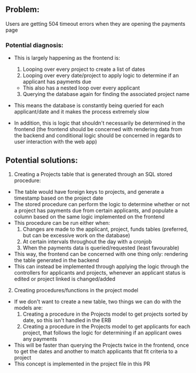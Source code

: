 ## Problem:
Users are getting 504 timeout errors when they are opening the payments page

### Potential diagnosis:
- This is largely happening as the frontend is:
  1. Looping over every project to create a list of dates
  2. Looping over every date/project to apply logic to determine if an applicant has payments due
    - This also has a nested loop over every applicant
  3. Querying the database again for finding the associated project name

- This means the database is constantly being queried for each applicant/date and it makes the process extremely slow
- In addition, this is logic that shouldn't necessarily be determined in the frontend (the frontend should be concerned with rendering data from the backend and conditional logic should be concerned in regards to user interaction with the web app)


## Potential solutions:
1. Creating a Projects table that is generated through an SQL stored procedure:
  - The table would have foreign keys to projects, and generate a timestamp based on the project date
  - The stored procedure can perform the logic to determine whether or not a project has payments due from certain applicants, and populate a column based on the same logic implemented on the frontend
  - This procedure can be run either when:
    1. Changes are made to the applicant, project, funds tables (preferred, but can be excessive work on the database)
    2. At certain intervals throughout the day with a cronjob
    3. When the payments data is queried/requested (least favourable)
  - This way, the frontend can be concerned with one thing only: rendering the table generated in the backend
  - This can instead be implemented through applying the logic through the controllers for applicants and projects, whenever an applicant status is edited or project linked is changed/added
2. Creating procedures/functions in the project model
  - If we don't want to create a new table, two things we can do with the models are:
    1. Creating a procedure in the Projects model to get projects sorted by date, so this isn't handled in the ERB
    2. Creating a procedure in the Projects model to get applicants for each project, that follows the logic for determining if an applicant owes any payments
  - This will be faster than querying the Projects twice in the frontend, once to get the dates and another to match applicants that fit criteria to a project
  - This concept is implemented in the project file in this PR